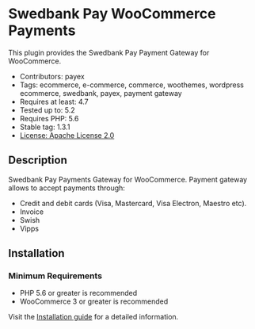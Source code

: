 # Swedbank Pay WooCommerce Payments

This plugin provides the Swedbank Pay Payment Gateway for WooCommerce.

* Contributors: payex
* Tags: ecommerce, e-commerce, commerce, woothemes, wordpress ecommerce, swedbank, payex, payment gateway
* Requires at least: 4.7
* Tested up to: 5.2
* Requires PHP: 5.6
* Stable tag: 1.3.1
* [License: Apache License 2.0](http://www.apache.org/licenses/LICENSE-2.0)

## Description

Swedbank Pay Payments Gateway for WooCommerce. Payment gateway allows to accept payments through:

* Credit and debit cards (Visa, Mastercard, Visa Electron, Maestro etc).
* Invoice
* Swish
* Vipps


## Installation

### Minimum Requirements

* PHP 5.6 or greater is recommended
* WooCommerce 3 or greater is recommended

Visit the [Installation guide](https://github.com/SwedbankPay/swedbank-pay-woocommerce-payments/blob/master/installation-guide.md) for a detailed information.